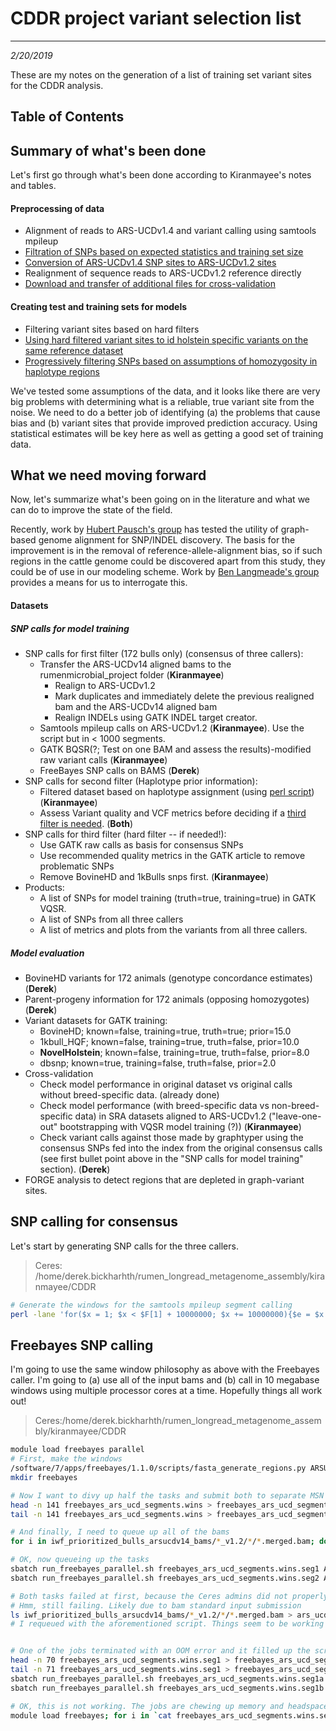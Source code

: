 # CDDR project variant selection list
---
*2/20/2019*

These are my notes on the generation of a list of training set variant sites for the CDDR analysis.

## Table of Contents

## Summary of what's been done

Let's first go through what's been done according to Kiranmayee's notes and tables.

#### Preprocessing of data
* Alignment of reads to ARS-UCDv1.4 and variant calling using samtools mpileup
* [Filtration of SNPs based on expected statistics and training set size](https://github.com/bkiranmayee/CDDR_Variants_filtering/blob/master/notes.md)
* [Conversion of ARS-UCDv1.4 SNP sites to ARS-UCDv1.2 sites](https://github.com/bkiranmayee/CDDR-Assembly-liftover-Project/blob/master/labnotes.md)
* Realignment of sequence reads to ARS-UCDv1.2 reference directly
* [Download and transfer of additional files for cross-validation](https://github.com/bkiranmayee/My_Labnotes/blob/master/Additional_Holsteins_WGS_alignment.md)

#### Creating test and training sets for models
* Filtering variant sites based on hard filters
* [Using hard filtered variant sites to id holstein specific variants on the same reference dataset](https://github.com/bkiranmayee/My_Labnotes/blob/master/vqsr_results_analysis.md)
* [Progressively filtering SNPs based on assumptions of homozygosity in haplotype regions](https://github.com/bkiranmayee/My_Labnotes/blob/master/progressiveSelectionKBv3.pl)


We've tested some assumptions of the data, and it looks like there are very big problems with determining what is a reliable, true variant site from the noise. We need to do a better job of identifying (a) the problems that cause bias and (b) variant sites that provide improved prediction accuracy. Using statistical estimates will be key here as well as getting a good set of training data.

## What we need moving forward

Now, let's summarize what's been going on in the literature and what we can do to improve the state of the field. 

Recently, work by [Hubert Pausch's group](https://www.biorxiv.org/content/10.1101/460345v2) has tested the utility of graph-based genome alignment for SNP/INDEL discovery. The basis for the improvement is in the removal of reference-allele-alignment bias, so if such regions in the cattle genome could be discovered apart from this study, they could be of use in our modeling scheme. Work by [Ben Langmeade's group](file:///C:/Users/dbickhart/Zotero/storage/5G2MYUU2/s13059-018-1595-x.html) provides a means for us to interrogate this. 


#### Datasets

##### SNP calls for model training
* SNP calls for first filter (172 bulls only) (consensus of three callers):
	* Transfer the ARS-UCDv14 aligned bams to the rumenmicrobial_project folder (**Kiranmayee**)
		* Realign to ARS-UCDv1.2
		* Mark duplicates and immediately delete the previous realigned bam and the ARS-UCDv14 aligned bam
		* Realign INDELs using GATK INDEL target creator. 
	* Samtools mpileup calls on ARS-UCDv1.2 (**Kiranmayee**). Use the script but in < 1000 segments. 
	* GATK BQSR(?; Test on one BAM and assess the results)-modified raw variant calls (**Kiranmayee**)
	* FreeBayes SNP calls on BAMS  (**Derek**)
* SNP calls for second filter (Haplotype prior information):
	* Filtered dataset based on haplotype assignment (using [perl script](https://github.com/bkiranmayee/My_Labnotes/blob/master/progressiveSelectionKBv3.pl)) (**Kiranmayee**)
	* Assess Variant quality and VCF metrics before deciding if a [third filter is needed](https://software.broadinstitute.org/gatk/documentation/article?id=11069). (**Both**)
* SNP calls for third filter (hard filter -- if needed!):
	* Use GATK raw calls as basis for consensus SNPs
	* Use recommended quality metrics in the GATK article to remove problematic SNPs
	* Remove BovineHD and 1kBulls snps first. (**Kiranmayee**)
* Products:
	* A list of SNPs for model training (truth=true, training=true) in GATK VQSR.
	* A list of SNPs from all three callers
	* A list of metrics and plots from the variants from all three callers. 

##### Model evaluation
* BovineHD variants for 172 animals (genotype concordance estimates) (**Derek**)
* Parent-progeny information for 172 animals (opposing homozygotes) (**Derek**)
* Variant datasets for GATK training:
	* BovineHD; known=false, training=true, truth=true; prior=15.0
	* 1kbull_HQF; known=false, training=true, truth=false, prior=10.0
	* **NovelHolstein**; known=false, training=true, truth=false, prior=8.0
	* dbsnp; known=true, training=false, truth=false, prior=2.0
* Cross-validation
	* Check model performance in original dataset vs original calls without breed-specific data. (already done)
	* Check model performance (with breed-specific data vs non-breed-specific data) in SRA datasets aligned to ARS-UCDv1.2 ("leave-one-out" bootstrapping with VQSR model training (?)) (**Kiranmayee**)
	* Check variant calls against those made by graphtyper using the consensus SNPs fed into the index from the original consensus calls (see first bullet point above in the "SNP calls for model training" section). (**Derek**)
* FORGE analysis to detect regions that are depleted in graph-variant sites. 

## SNP calling for consensus

Let's start by generating SNP calls for the three callers.

> Ceres: /home/derek.bickharhth/rumen_longread_metagenome_assembly/kiranmayee/CDDR

```bash
# Generate the windows for the samtools mpileup segment calling
perl -lane 'for($x = 1; $x < $F[1] + 10000000; $x += 10000000){$e = $x + 10000000; if($x > $F[1]){$e = $F[1];} print "$F[0]\:$x\-$e";}' < ARSUCD1.2.current_ref.fa.fai > ARSUCD1.2.current_ref.fa.samtools.mpileup.wins
```

## Freebayes SNP calling

I'm going to use the same window philosophy as above with the Freebayes caller. I'm going to (a) use all of the input bams and (b) call in 10 megabase windows using multiple processor cores at a time. Hopefully things all work out!

> Ceres:/home/derek.bickharhth/rumen_longread_metagenome_assembly/kiranmayee/CDDR

```bash
module load freebayes parallel
# First, make the windows
/software/7/apps/freebayes/1.1.0/scripts/fasta_generate_regions.py ARSUCD1.2.current_ref.fa.fai 10000000 > freebayes_ars_ucd_segments.wins
mkdir freebayes

# Now I want to divy up half the tasks and submit both to separate MSN nodes
head -n 141 freebayes_ars_ucd_segments.wins > freebayes_ars_ucd_segments.wins.seg1
tail -n 141 freebayes_ars_ucd_segments.wins > freebayes_ars_ucd_segments.wins.seg2

# And finally, I need to queue up all of the bams
for i in iwf_prioritized_bulls_arsucdv14_bams/*_v1.2/*/*.merged.bam; do echo -n "$i "; done > ars_ucd_v12_realigned_bams.list

# OK, now queueing up the tasks
sbatch run_freebayes_parallel.sh freebayes_ars_ucd_segments.wins.seg1 ARSUCD1.2.current_ref.fa ars_ucd_v12_realigned_bams.list freebayes/ars_ucd_v1.2_seg1.vcf
sbatch run_freebayes_parallel.sh freebayes_ars_ucd_segments.wins.seg2 ARSUCD1.2.current_ref.fa ars_ucd_v12_realigned_bams.list freebayes/ars_ucd_v1.2_seg2.vcf

# Both tasks failed at first, because the Ceres admins did not properly install freebayes. I installed the binaries in my folder and copied a modified version of freebayes-parallel to the current folder
# Hmm, still failing. Likely due to bam standard input submission
ls iwf_prioritized_bulls_arsucdv14_bams/*_v1.2/*/*.merged.bam > ars_ucd_v12_realigned_bams.list
# I requeued with the aforementioned script. Things seem to be working now!


# One of the jobs terminated with an OOM error and it filled up the scratch space tmp drive. I will need to requeue with fewer segments I believe.
head -n 70 freebayes_ars_ucd_segments.wins.seg1 > freebayes_ars_ucd_segments.wins.seg1a
tail -n 71 freebayes_ars_ucd_segments.wins.seg1 > freebayes_ars_ucd_segments.wins.seg1b
sbatch run_freebayes_parallel.sh freebayes_ars_ucd_segments.wins.seg1a ARSUCD1.2.current_ref.fa ars_ucd_v12_realigned_bams.list freebayes/ars_ucd_v1.2_seg1a.vcf
sbatch run_freebayes_parallel.sh freebayes_ars_ucd_segments.wins.seg1b ARSUCD1.2.current_ref.fa ars_ucd_v12_realigned_bams.list freebayes/ars_ucd_v1.2_seg1b.vcf

# OK, this is not working. The jobs are chewing up memory and headspace because parallel operations are queued into pipes. Let's queue up the tasks and the merger separately
module load freebayes; for i in `cat freebayes_ars_ucd_segments.wins.seg1`; do name=`echo $i | perl -ne 'chomp; $_ =~ s/[:-]/_/g; print $_;'`; echo $name; sbatch --nodes=1 --mem=6000 --ntasks-per-node=1 -p msn --wrap="freebayes -f ARSUCD1.2.current_ref.fa --bam-list ars_ucd_v12_realigned_bams.list --region $i --use-best-n-alleles 4 > freebayes/$name.vcf"; done
```